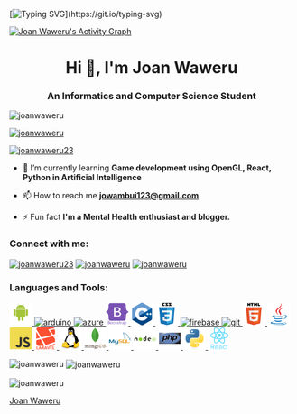 [![Typing SVG](https://readme-typing-svg.herokuapp.com?color=%23F724A5&lines=Hey+everyone!!;My+name+is+Joan+Waweru%F0%9F%98%81;A+Computer+Science+Student;Welcome+to+my+Github+Profile!)](https://git.io/typing-svg)

<a href="https://github.com/joanwaweru/github-readme-activity-graph"><img alt="Joan Waweru's Activity Graph" src="https://activity-graph.herokuapp.com/graph?username=joanwaweru&bg_color=1c041c&color=de34eb&line=5BCDEC&point=FFFFFF&hide_border=false" /></a>

<h1 align="center">Hi 👋, I'm Joan Waweru</h1>
<h3 align="center">An Informatics and Computer Science Student</h3>

<p align="left"> <img src="https://komarev.com/ghpvc/?username=joanwaweru&label=Profile%20views&color=0e75b6&style=flat" alt="joanwaweru" /> </p>

<p align="left"> <a href="https://github.com/ryo-ma/github-profile-trophy"><img src="https://github-profile-trophy.vercel.app/?username=joanwaweru" alt="joanwaweru" /></a> </p>

<p align="left"> <a href="https://twitter.com/joanwaweru23" target="blank"><img src="https://img.shields.io/twitter/follow/joanwaweru23?logo=twitter&style=for-the-badge" alt="joanwaweru23" /></a> </p>

- 🌱 I’m currently learning **Game development using OpenGL, React, Python in Artificial Intelligence**

- 📫 How to reach me **jowambui123@gmail.com**

- ⚡ Fun fact **I'm a Mental Health enthusiast and blogger.**

<h3 align="left">Connect with me:</h3>
<p align="left">
<a href="https://twitter.com/joanwaweru23" target="blank"><img align="center" src="https://raw.githubusercontent.com/rahuldkjain/github-profile-readme-generator/master/src/images/icons/Social/twitter.svg" alt="joanwaweru23" height="30" width="40" /></a>
<a href="https://linkedin.com/in/joanwaweru" target="blank"><img align="center" src="https://raw.githubusercontent.com/rahuldkjain/github-profile-readme-generator/master/src/images/icons/Social/linked-in-alt.svg" alt="joanwaweru" height="30" width="40" /></a>
<a href="https://www.leetcode.com/joanwaweru" target="blank"><img align="center" src="https://raw.githubusercontent.com/rahuldkjain/github-profile-readme-generator/master/src/images/icons/Social/leet-code.svg" alt="joanwaweru" height="30" width="40" /></a>
</p>

<h3 align="left">Languages and Tools:</h3>
<p align="left"> <a href="https://developer.android.com" target="_blank" rel="noreferrer"> <img src="https://raw.githubusercontent.com/devicons/devicon/master/icons/android/android-original-wordmark.svg" alt="android" width="40" height="40"/> </a> <a href="https://www.arduino.cc/" target="_blank" rel="noreferrer"> <img src="https://cdn.worldvectorlogo.com/logos/arduino-1.svg" alt="arduino" width="40" height="40"/> </a> <a href="https://azure.microsoft.com/en-in/" target="_blank" rel="noreferrer"> <img src="https://www.vectorlogo.zone/logos/microsoft_azure/microsoft_azure-icon.svg" alt="azure" width="40" height="40"/> </a> <a href="https://getbootstrap.com" target="_blank" rel="noreferrer"> <img src="https://raw.githubusercontent.com/devicons/devicon/master/icons/bootstrap/bootstrap-plain-wordmark.svg" alt="bootstrap" width="40" height="40"/> </a> <a href="https://www.w3schools.com/cpp/" target="_blank" rel="noreferrer"> <img src="https://raw.githubusercontent.com/devicons/devicon/master/icons/cplusplus/cplusplus-original.svg" alt="cplusplus" width="40" height="40"/> </a> <a href="https://www.w3schools.com/css/" target="_blank" rel="noreferrer"> <img src="https://raw.githubusercontent.com/devicons/devicon/master/icons/css3/css3-original-wordmark.svg" alt="css3" width="40" height="40"/> </a> <a href="https://firebase.google.com/" target="_blank" rel="noreferrer"> <img src="https://www.vectorlogo.zone/logos/firebase/firebase-icon.svg" alt="firebase" width="40" height="40"/> </a> <a href="https://git-scm.com/" target="_blank" rel="noreferrer"> <img src="https://www.vectorlogo.zone/logos/git-scm/git-scm-icon.svg" alt="git" width="40" height="40"/> </a> <a href="https://www.w3.org/html/" target="_blank" rel="noreferrer"> <img src="https://raw.githubusercontent.com/devicons/devicon/master/icons/html5/html5-original-wordmark.svg" alt="html5" width="40" height="40"/> </a> <a href="https://www.java.com" target="_blank" rel="noreferrer"> <img src="https://raw.githubusercontent.com/devicons/devicon/master/icons/java/java-original.svg" alt="java" width="40" height="40"/> </a> <a href="https://developer.mozilla.org/en-US/docs/Web/JavaScript" target="_blank" rel="noreferrer"> <img src="https://raw.githubusercontent.com/devicons/devicon/master/icons/javascript/javascript-original.svg" alt="javascript" width="40" height="40"/> </a> <a href="https://laravel.com/" target="_blank" rel="noreferrer"> <img src="https://raw.githubusercontent.com/devicons/devicon/master/icons/laravel/laravel-plain-wordmark.svg" alt="laravel" width="40" height="40"/> </a> <a href="https://www.linux.org/" target="_blank" rel="noreferrer"> <img src="https://raw.githubusercontent.com/devicons/devicon/master/icons/linux/linux-original.svg" alt="linux" width="40" height="40"/> </a> <a href="https://www.mongodb.com/" target="_blank" rel="noreferrer"> <img src="https://raw.githubusercontent.com/devicons/devicon/master/icons/mongodb/mongodb-original-wordmark.svg" alt="mongodb" width="40" height="40"/> </a> <a href="https://www.mysql.com/" target="_blank" rel="noreferrer"> <img src="https://raw.githubusercontent.com/devicons/devicon/master/icons/mysql/mysql-original-wordmark.svg" alt="mysql" width="40" height="40"/> </a> <a href="https://nodejs.org" target="_blank" rel="noreferrer"> <img src="https://raw.githubusercontent.com/devicons/devicon/master/icons/nodejs/nodejs-original-wordmark.svg" alt="nodejs" width="40" height="40"/> </a> <a href="https://www.php.net" target="_blank" rel="noreferrer"> <img src="https://raw.githubusercontent.com/devicons/devicon/master/icons/php/php-original.svg" alt="php" width="40" height="40"/> </a> <a href="https://www.python.org" target="_blank" rel="noreferrer"> <img src="https://raw.githubusercontent.com/devicons/devicon/master/icons/python/python-original.svg" alt="python" width="40" height="40"/> </a> <a href="https://reactjs.org/" target="_blank" rel="noreferrer"> <img src="https://raw.githubusercontent.com/devicons/devicon/master/icons/react/react-original-wordmark.svg" alt="react" width="40" height="40"/> </a> </p>

<p><img align="left" src="https://github-readme-stats.vercel.app/api/top-langs?username=joanwaweru&show_icons=true&locale=en&layout=compact" alt="joanwaweru" /></p>

<p>&nbsp;<img align="center" src="https://github-readme-stats.vercel.app/api?username=joanwaweru&show_icons=true&locale=en" alt="joanwaweru" /></p>

<p><img align="center" src="https://github-readme-streak-stats.herokuapp.com/?user=joanwaweru&" alt="joanwaweru" /></p>


<script src="https://platform.linkedin.com/badges/js/profile.js" async defer type="text/javascript"></script>

<div class="badge-base LI-profile-badge" data-locale="en_US" data-size="medium" data-theme="dark" data-type="VERTICAL" data-vanity="joanwaweru" data-version="v1"><a class="badge-base__link LI-simple-link" href="https://ke.linkedin.com/in/joanwaweru?trk=profile-badge">Joan Waweru</a></div>
              
